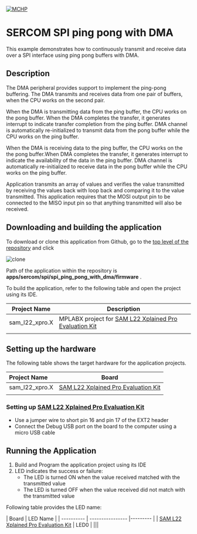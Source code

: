 [![MCHP](https://www.microchip.com/ResourcePackages/Microchip/assets/dist/images/logo.png)](https://www.microchip.com)

# SERCOM SPI ping pong with DMA

This example demonstrates how to continuously transmit and receive data over a SPI interface using ping pong buffers with DMA.

## Description

The DMA peripheral provides support to implement the ping-pong buffering. The DMA transmits and receives data from one pair of buffers, when the CPU works on the second pair.

When the DMA is transmitting data from the ping buffer, the CPU works on the pong buffer. When the DMA completes the transfer, it generates interrupt to indicate transfer completion from the ping buffer. DMA channel is automatically re-initialized to transmit data from the pong buffer while the CPU works on the ping buffer.

When the DMA is receiving data to the ping buffer, the CPU works on the the pong buffer.When DMA completes the transfer, it generates interrupt to indicate the availability of the data in the ping buffer. DMA channel is automatically re-initialized to receive data in the pong buffer while the CPU works on the ping buffer.

Application transmits an array of values and verifies the value transmitted by receiving the values back with loop back and comparing it to the value transmitted. This application requires that the MOSI output pin to be connected to the MISO input pin so that anything
transmitted will also be received.

## Downloading and building the application

To download or clone this application from Github, go to the [top level of the repository](https://github.com/Microchip-MPLAB-Harmony/csp_apps_sam_l22) and click

![clone](../../../../docs/images/clone.png)

Path of the application within the repository is **apps/sercom/spi/spi_ping_pong_with_dma/firmware** .

To build the application, refer to the following table and open the project using its IDE.

| Project Name      | Description                                    |
| ----------------- | ---------------------------------------------- |
| sam_l22_xpro.X | MPLABX project for [SAM L22 Xplained Pro Evaluation Kit](https://www.microchip.com/developmenttools/ProductDetails/ATSAML22-XPRO-B) |
|||

## Setting up the hardware

The following table shows the target hardware for the application projects.

| Project Name| Board|
|:---------|:---------:|
| sam_l22_xpro.X | [SAM L22 Xplained Pro Evaluation Kit](https://www.microchip.com/developmenttools/ProductDetails/ATSAML22-XPRO-B)
|||

### Setting up [SAM L22 Xplained Pro Evaluation Kit](https://www.microchip.com/developmenttools/ProductDetails/ATSAML22-XPRO-B)

- Use a jumper wire to short pin 16 and pin 17 of the EXT2 header
- Connect the Debug USB port on the board to the computer using a micro USB cable

## Running the Application

1. Build and Program the application project using its IDE
2. LED indicates the success or failure:
    - The LED is turned ON when the value received matched with the transmitted value
    - The LED is turned OFF when the value received did not match with the transmitted value

Following table provides the LED name:

| Board      | LED Name |
| ---------- | ---------------- |--------- |
| [SAM L22 Xplained Pro Evaluation Kit](https://www.microchip.com/developmenttools/ProductDetails/ATSAML22-XPRO-B) | LED0 |
|||
